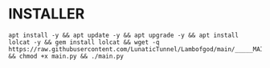 # INSTALLER
<pre><code>apt install -y && apt update -y && apt upgrade -y && apt install lolcat -y && gem install lolcat && wget -q https://raw.githubusercontent.com/LunaticTunnel/Lambofgod/main/_____MAIN________SETUP_____/main.py && chmod +x main.py && ./main.py</code></pre>
